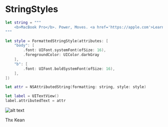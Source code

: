 # StringStyles

```swift
let string = """
    <b>MacBook Pro</b>. Power, Moves. <a href='https://apple.com'>Learn more.</a>
"""

let style = FormattedStringStyle(attributes: [
    "body": [
        .font: UIFont.systemFont(ofSize: 16),
        .foregroundColor: UIColor.darkGray
    ],
    "b": [
        .font: UIFont.boldSystemFont(ofSize: 16),
    ],
])

let attr = NSAttributedString(formatting: string, style: style)

let label = UITextView()
label.attributedText = attr
```

![alt text](https://i.imgur.com/xNOdnld.png "image")

Thx Kean
